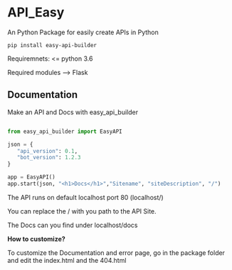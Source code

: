 API_Easy
=========

An Python Package for easily create APIs in Python

`pip install easy-api-builder`

Requiremnets: \<= python 3.6

Required modules --> Flask 

Documentation
-------------

Make an API and Docs with easy_api_builder

```py

from easy_api_builder import EasyAPI

json = {
   "api_version": 0.1,
   "bot_version": 1.2.3
}

app = EasyAPI()
app.start(json, "<h1>Docs</h1>","Sitename", "siteDescription", "/")

```

The API runs on default localhost port 80 (localhost/)

You can replace the / with you path to the API Site.

The Docs can you find under localhost/docs

**How to customize?**

To customize the Documentation and error page, go in the package folder
and edit the index.html and the 404.html